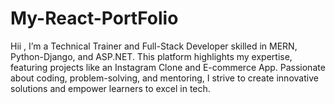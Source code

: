 # My-React-PortFolio
Hii ,  I’m a Technical Trainer and Full-Stack Developer skilled in MERN, Python-Django, and ASP.NET. This platform highlights my expertise, featuring projects like an Instagram Clone and E-commerce App. Passionate about coding, problem-solving, and mentoring, I strive to create innovative solutions and empower learners to excel in tech.
